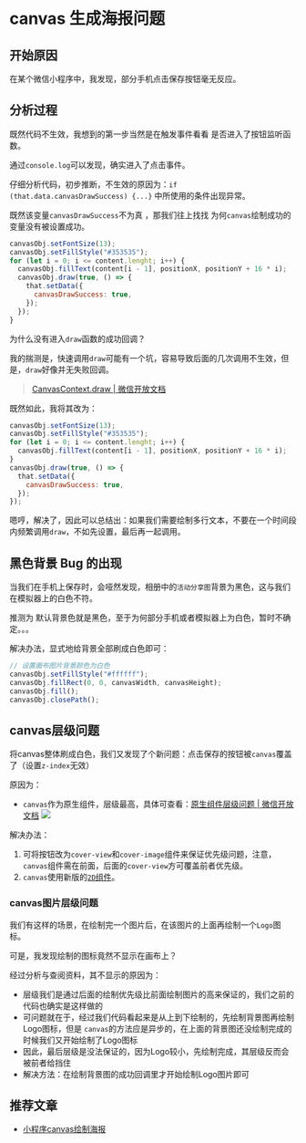 # canvas 生成海报问题

## 开始原因

在某个微信小程序中，我发现，部分手机点击保存按钮毫无反应。

## 分析过程

既然代码不生效，我想到的第一步当然是在触发事件看看 是否进入了按钮监听函数。

通过`console.log`可以发现，确实进入了点击事件。

仔细分析代码，初步推断，不生效的原因为：`if (that.data.canvasDrawSuccess) {...}` 中所使用的条件出现异常。

既然该变量`canvasDrawSuccess`不为真 ，那我们往上找找 为何`canvas`绘制成功的变量没有被设置成功。

```js
canvasObj.setFontSize(13);
canvasObj.setFillStyle("#353535");
for (let i = 0; i <= content.lenght; i++) {
  canvasObj.fillText(content[i - 1], positionX, positionY + 16 * i);
  canvasObj.draw(true, () => {
    that.setData({
      canvasDrawSuccess: true,
    });
  });
}
```

为什么没有进入`draw`函数的成功回调？

我的揣测是，快速调用`draw`可能有一个坑，容易导致后面的几次调用不生效，但是，`draw`好像并无失败回调。

> [CanvasContext.draw | 微信开放文档](https://developers.weixin.qq.com/miniprogram/dev/api/canvas/CanvasContext.draw.html)

既然如此，我将其改为：

```js
canvasObj.setFontSize(13);
canvasObj.setFillStyle("#353535");
for (let i = 0; i <= content.lenght; i++) {
  canvasObj.fillText(content[i - 1], positionX, positionY + 16 * i);
}
canvasObj.draw(true, () => {
  that.setData({
    canvasDrawSuccess: true,
  });
});
```

嗯哼，解决了，因此可以总结出：如果我们需要绘制多行文本，不要在一个时间段内频繁调用`draw`，不如先设置，最后再一起调用。

## 黑色背景 Bug 的出现

当我们在手机上保存时，会哑然发现，相册中的`活动分享图`背景为黑色，这与我们在模拟器上的白色不符。

推测为 默认背景色就是黑色，至于为何部分手机或者模拟器上为白色，暂时不确定。。。

解决办法，显式地给背景全部刷成白色即可：

```js
// 设置画布图片背景颜色为白色
canvasObj.setFillStyle("#ffffff");
canvasObj.fillRect(0, 0, canvasWidth, canvasHeight);
canvasObj.fill();
canvasObj.closePath();
```
## canvas层级问题

将canvas整体刷成白色，我们又发现了个新问题：点击保存的按钮被`canvas`覆盖了（设置`z-index`无效）

原因为：
* `canvas`作为原生组件，层级最高，具体可查看：[原生组件层级问题 | 微信开放文档](https://developers.weixin.qq.com/miniprogram/dev/component/native-component.html)
![](https://pic.downk.cc/item/5f56f8cb160a154a678c18f7.jpg)

解决办法：
1. 可将按钮改为`cover-view`和`cover-image`组件来保证优先级问题，注意，`canvas`组件需在前面，后面的`cover-view`方可覆盖前者优先级。
2. `canvas`使用新版的[`2D`组件](https://developers.weixin.qq.com/miniprogram/dev/component/canvas.html)。

### canvas图片层级问题
我们有这样的场景，在绘制完一个图片后，在该图片的上面再绘制一个`Logo`图标。

可是，我发现绘制的图标竟然不显示在画布上？

经过分析与查阅资料，其不显示的原因为：
* 层级我们是通过后面的绘制优先级比前面绘制图片的高来保证的，我们之前的代码也确实是这样做的
* 可问题就在于，经过我们代码看起来是从上到下绘制的，先绘制背景图再绘制Logo图标，但是 `canvas`的方法应是异步的，在上面的背景图还没绘制完成的时候我们又开始绘制了Logo图标
* 因此，最后层级是没法保证的，因为Logo较小，先绘制完成，其层级反而会被前者给挡住
* 解决方法：在绘制背景图的成功回调里才开始绘制Logo图片即可


## 推荐文章
* [小程序canvas绘制海报](https://developers.weixin.qq.com/community/develop/article/doc/0006a40bf88ed0fbfe9a0339651c13)